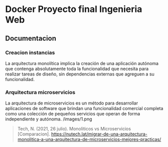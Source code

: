 # Docker Proyecto final Ingenieria Web
## Documentacion
### Creacion instancias
La arquitectura monolítica implica la creación de una aplicación autónoma que contenga absolutamente toda la funcionalidad que necesita para realizar tareas de diseño, sin dependencias externas que agreguen a su funcionalidad.
### Arquitectura microservicios
La arquitectura de microservicios es un método para desarrollar aplicaciones de software que brindan una funcionalidad comercial completa como una colección de pequeños servicios que operan de forma independiente y autónoma.
/images/1.png
> Tech, N. (2021, 26 julio). Monoliticos vs Microservicios [Comparacion]. https://nutech.lat/migrar-de-una-arquitectura-monolitica-a-una-arquitectura-de-microservicios-mejores-practicas/
